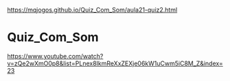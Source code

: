 https://mqjogos.github.io/Quiz_Com_Som/aula21-quiz2.html
# Quiz_Com_Som

https://www.youtube.com/watch?v=zQe2wXmO0p8&list=PLnex8IkmReXxZEXje06kW1uCwm5iC8M_Z&index=23
